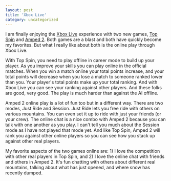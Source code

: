 ```yaml
---
layout: post
title: 'Xbox Live'
category: uncategorized
---
```


I am finally enjoying the [Xbox Live](http://www.xbox.com/en-us/live/default.htm) experience with two new games, [Top Spin](http://www.xbox.com/en-us/topspin/default.htm) and [Amped 2](http://www.xbox.com/en-us/amped2/default.htm).  Both games are a blast and both have quickly become my favorites.  But what I really like about both is the online play through Xbox Live.

With Top Spin, you need to play offline in career mode to build up your player.  As you improve your skills you can play online in the official matches.  When you win a match online your total points increase, and your total points will decrease when you lose a match to someone ranked lower than you.  Your player's total points make up your total ranking.  And with Xbox Live you can see your ranking against other players.  And these folks are good, very good.  The play is much harder than against the AI offline.

Amped 2 online play is a lot of fun too but in a different way.  There are two modes, Just Ride and Session.  Just Ride lets you free ride with others on various mountains.  You can even set it up to ride with just your friends (or your crew).  The online chat is a nice combo with Amped 2 because you can talk with one another as you play.  I can't tell you much about the Session mode as I have not played that mode yet.  And like Top Spin, Amped 2 will rank you against other online players so you can see how you stack up against other real players.

My favorite aspects of the two games online are: 1) I love the competition with other real players in Top Spin, and 2) I love the online chat with friends and others in Amped 2.  It's fun chatting with others about different real mountains, talking about what has just opened, and where snow has recently dumped.

